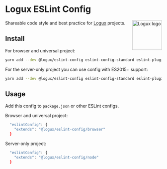 # Logux ESLint Config

<img align="right" width="95" height="95" alt="Logux logo"
     src="https://cdn.rawgit.com/logux/logux/master/logo.svg">

Shareable code style and best practice for [Logux] projects.

[Logux]: https://github.com/logux/logux

## Install

For browser and universal project:

```sh
yarn add --dev @logux/eslint-config eslint-config-standard eslint-plugin-promise eslint-plugin-jest eslint-plugin-node eslint-plugin-es5 eslint-plugin-standard eslint-plugin-security eslint-plugin-import eslint
```

For the server-only project you can use config with ES2015+ support:

```sh
yarn add --dev @logux/eslint-config eslint-config-standard eslint-plugin-promise eslint-plugin-jest eslint-plugin-node eslint-plugin-standard eslint-plugin-security eslint-plugin-import eslint-plugin-prefer-let eslint
```

## Usage

Add this config to `package.json` or other ESLint configs.

Browser and universal project:

```sh
  "eslintConfig": {
    "extends": "@logux/eslint-config/browser"
  }
```

Server-only project:

```sh
  "eslintConfig": {
    "extends": "@logux/eslint-config/node"
  }
```

